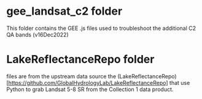 # gee_landsat_c2 folder 
This folder contains the GEE .js files used to troubleshoot the additional C2 QA bands (v16Dec2022)

# LakeReflectanceRepo folder
 files are from the upstream data source the (LakeReflectanceRepo)[https://github.com/GlobalHydrologyLab/LakeReflectanceRepo] that use Python to grab Landsat 5-8 SR from the Collection 1 data product.
